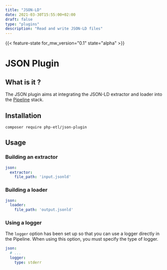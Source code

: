 ```yaml
---
title: "JSON-LD"
date: 2021-03-30T15:55:00+02:00
draft: false
type: "plugins"
description: "Read and write JSON-LD files"
---
```


{{< feature-state for_mw_version="0.1" state="alpha" >}}

# JSON Plugin

## What is it ?

The JSON plugin aims at integrating the JSON-LD extractor and loader into the [Pipeline](https://github.com/php-etl/pipeline)
stack.

## Installation

```shell
composer require php-etl/json-plugin
```

## Usage

### Building an extractor

```yaml
json:
  extractor:
    file_path: 'input.jsonld'
```

### Building a loader

```yaml
json:
  loader:
    file_path: 'output.jsonld'
```

### Using a logger
The `logger` option has been set up so that you can use a logger directly in the Pipeline.
When using this option, you must specify the type of logger.

```yaml
json:
  # ...
  logger:
    type: stderr
```
